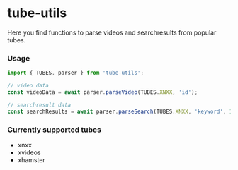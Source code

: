 # tube-utils

Here you find functions to parse videos and searchresults from popular tubes.

### Usage

```ts
import { TUBES, parser } from 'tube-utils';

// video data
const videoData = await parser.parseVideo(TUBES.XNXX, 'id');

// searchresult data
const searchResults = await parser.parseSearch(TUBES.XNXX, 'keyword', 1);
```

### Currently supported tubes

- xnxx
- xvideos
- xhamster
